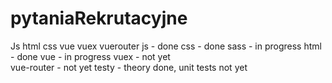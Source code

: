 # pytaniaRekrutacyjne
Js html css vue vuex vuerouter
js - done
css - done 
sass - in progress
html - done 
vue - in progress 
vuex - not yet  
vue-router - not yet
testy - theory done, unit tests not yet
